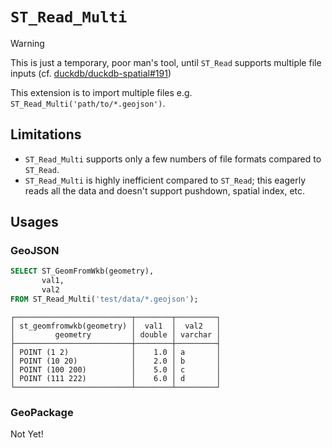 # `ST_Read_Multi`

> [!WARNING]
> This is just a temporary, poor man's tool, until `ST_Read` supports multiple file inputs (cf. [duckdb/duckdb-spatial#191](https://github.com/duckdb/duckdb-spatial/issues/191#issuecomment-2935130507))

This extension is to import multiple files e.g. `ST_Read_Multi('path/to/*.geojson')`.

## Limitations

- `ST_Read_Multi` supports only a few numbers of file formats compared to `ST_Read`.
- `ST_Read_Multi` is highly inefficient compared to `ST_Read`; this eagerly reads all the data and doesn't support pushdown, spatial index, etc.

## Usages

### GeoJSON

```sql
SELECT ST_GeomFromWkb(geometry),
       val1,
       val2
FROM ST_Read_Multi('test/data/*.geojson');
```

```
┌──────────────────────────┬────────┬─────────┐
│ st_geomfromwkb(geometry) │  val1  │  val2   │
│         geometry         │ double │ varchar │
├──────────────────────────┼────────┼─────────┤
│ POINT (1 2)              │    1.0 │ a       │
│ POINT (10 20)            │    2.0 │ b       │
│ POINT (100 200)          │    5.0 │ c       │
│ POINT (111 222)          │    6.0 │ d       │
└──────────────────────────┴────────┴─────────┘
```

### GeoPackage

Not Yet!
